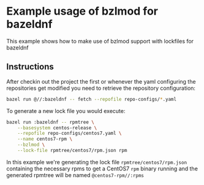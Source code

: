 # Example usage of bzlmod for bazeldnf

This example shows how to make use of bzlmod support with lockfiles for bazeldnf

## Instructions

After checkin out the project the first or whenever the yaml configuring the
repositories get modified you need to retrieve the repository
configuration:

```bash
bazel run @//:bazeldnf -- fetch --repofile repo-configs/*.yaml
```

To generate a new lock file you would execute:

```bash
bazel run :bazeldnf -- rpmtree \
    --basesystem centos-release \
    --repofile repo-configs/centos7.yaml \
    --name centos7-rpm \
    --bzlmod \
    --lock-file rpmtree/centos7/rpm.json rpm
```

In this example we're generating the lock file `rpmtree/centos7/rpm.json`
containing the necessary rpms to get a CentOS7 `rpm` binary running and the
generated rpmtree will be named `@centos7-rpm//:rpms`
